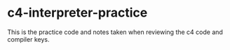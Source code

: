 # c4-interpreter-practice
This is the practice code and notes taken when reviewing the c4 code and compiler keys. 
